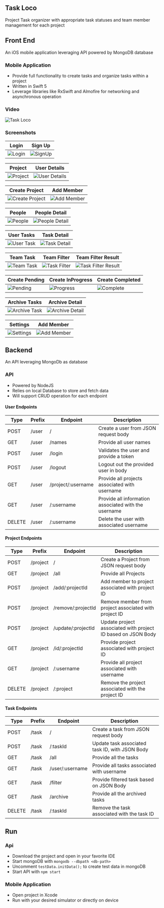 
## Task Loco
Project Task organizer with appropriate task statuses and team member management for each project

## Front End
An iOS mobile application leveraging API powered by MongoDB database

### Mobile Application
- Provide full functionality to create tasks and organize tasks within a project
- Written in Swift 5
- Leverage libraries like  RxSwift and Almofire for networking and asynchronous operation

### Video
![Task Loco](media/video/taskLoco.gif)

### Screenshots
| Login | Sign Up|
|-------|--------|
|![Login](media/screenshot/login.png)|![SignUp](media/screenshot/signup.png)|

|Project|User Details|
|-------|------|
|![Project](media/screenshot/project.png)|![User Details](media/screenshot/userDetail.png)|

|Create Project|Add Member|
|-------|------|
|![Create Project](media/screenshot/createProject.png)|![Add Member](media/screenshot/addMember.png)|

|People|People Detail|
|-------|------|
|![People](media/screenshot/people.png)|![People Detail](media/screenshot/people_detail.png)|

|User Tasks|Task Detail|
|-------|------|
|![User Task](media/screenshot/userTask.png)|![Task Detail](media/screenshot/taskDetail.png)|

|Team Task|Team Filter|Team Filter Result|
|-------|------|------|
|![Team Task](media/screenshot/teamTask.png)|![Task Filter](media/screenshot/teamFilter.png)|![Task Filter Result](media/screenshot/teamTaskFilter.png)|

|Create Pending|Create InProgress|Create Completed
|-------|------|-----|
|![Pending](media/screenshot/createTaskPending.png)|![Progress](media/screenshot/createTaskProgress.png)|![Complete](media/screenshot/createTaskComplete.png)|

|Archive Tasks|Archive Detail|
|-------|------|
|![Archive Task](media/screenshot/archieve.png)|![Archive Detail](media/screenshot/archiveDetail.png)|

|Settings|Add Member|
|-------|------|
|![Settings](media/screenshot/settings.png)|![Add Member](media/screenshot/addMember2.png)|



## Backend
An API leveraging MongoDb as database 

### API
- Powered by NodeJS
- Relies on local Database to store and fetch data
- Will support CRUD operation for each endpoint

#### User Endpoints
| Type   | Prefix | Endpoint    | Description                                          |
|--------|--------|-------------|------------------------------|
| POST   | /user  | /           | Create a user from JSON request body            |
| GET    | /user  | /names      | Provide all user names                          |
| POST    | /user  | /login      | Validates the user and provide a token         |
| POST | /user | /logout | Logout out the provided user in body					  |
| GET | /user | /project/:username |Provide all projects associated with username |
| GET    | /user  | /:username | Provide all information associated with the username |
| DELETE | /user  | /:username | Delete the user with associated username         |

#### Project Endpoints
| Type   | Prefix | Endpoint         | Description                                                                                              |
|--------|--------|------------------|----------------------------------------------------------------------------------------------------------|
| POST  | /project  | / | Create a Project from JSON request body |
| GET   | /project  | /all | Provide all Projects    |
| POST  | /project  | /add/:projectId | Add member to project associated with  project ID |
| POST   | /project  | /remove/:projectId | Remove member from project associated with project ID | 
| POST    | /project  | /update/:projectId | Update project associated with project ID based on JSON Body |
| GET    | /project  | /id/:projectId  | Provide project associated with project ID |
| GET | /project | /:username | Provide all project associated with username |
| DELETE | /project  | /:project | Remove the project associated with the project ID |

#### Task Endpoints
| Type   | Prefix | Endpoint         | Description                                                                                              |
|--------|--------|------------------|----------------------------------------------------------------------------------------------------------|
| POST   | /task  | / | Create a task from JSON request body |
| POST   | /task  | /:taskId | Update task associated task ID, with JSON Body    |
| GET    | /task  | /all        | Provide all the tasks           |
| GET    | /task  | /user/:username | Provide all tasks associated with username | 
| GET    | /task  | /filter       | Provide filtered task based on JSON Body |
| GET    | /task  | /archive         | Provide all the archived tasks |
| DELETE | /task  | /:taskId        | Remove the task associated with the task ID |

## Run
### Api
- Download the project and open in your favorite IDE
- Start mongoDB with `mongodb --dbpath <db-path>`
- Uncomment `testData.initData();` to create test data in mongoDB
- Start API with `npm start`

### Mobile Application
- Open project in Xcode
- Run with your desired simulator or directly on device
